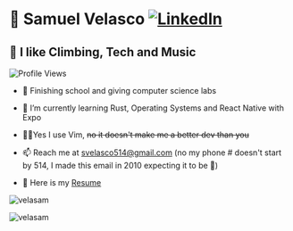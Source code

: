 # 🚀 **Samuel Velasco** [![LinkedIn](https://img.shields.io/badge/LinkedIn-Connect-0077B5?style=flat&logo=linkedin&logoColor=white)](https://www.linkedin.com/in/samuelvelascodev)

## 🎸 I like Climbing, Tech and Music

![Profile Views](https://komarev.com/ghpvc/?username=VelaSam)

- 🔭 Finishing school and giving computer science labs

- 🌱 I’m currently learning Rust, Operating Systems and React Native with Expo
 
- 👨‍💻Yes I use Vim, ~~no it doesn't make me a better dev than you~~

- 📫 Reach me at svelasco514@gmail.com (no my phone # doesn't start by 514, I made this email in 2010 expecting it to be 🐔)

- 📄 Here is my [Resume](https://github.com/VelaSam/velasam/raw/main/docs/resume.pdf)

<img align="center" src="https://github-readme-stats.vercel.app/api/top-langs?username=velasam&show_icons=true&locale=en&layout=compact" alt="velasam" />

<div align="left"> 
<p><img align="center" src="https://github-readme-streak-stats.herokuapp.com/?user=velasam&" alt="velasam" /></p>
</div>
